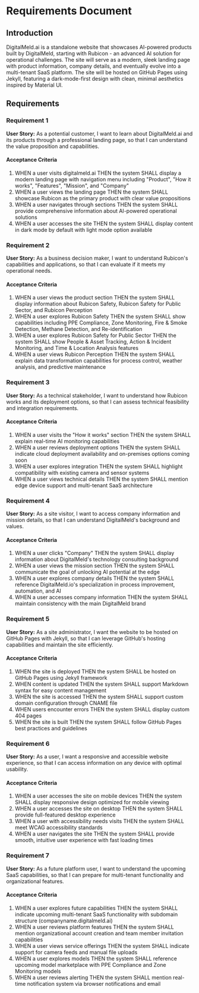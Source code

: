 # Requirements Document

## Introduction

DigitalMeld.ai is a standalone website that showcases AI-powered products built by DigitalMeld, starting with Rubicon - an advanced AI solution for operational challenges. The site will serve as a modern, sleek landing page with product information, company details, and eventually evolve into a multi-tenant SaaS platform. The site will be hosted on GitHub Pages using Jekyll, featuring a dark-mode-first design with clean, minimal aesthetics inspired by Material UI.

## Requirements

### Requirement 1

**User Story:** As a potential customer, I want to learn about DigitalMeld.ai and its products through a professional landing page, so that I can understand the value proposition and capabilities.

#### Acceptance Criteria

1. WHEN a user visits digitalmeld.ai THEN the system SHALL display a modern landing page with navigation menu including "Product", "How it works", "Features", "Mission", and "Company"
2. WHEN a user views the landing page THEN the system SHALL showcase Rubicon as the primary product with clear value propositions
3. WHEN a user navigates through sections THEN the system SHALL provide comprehensive information about AI-powered operational solutions
4. WHEN a user accesses the site THEN the system SHALL display content in dark mode by default with light mode option available

### Requirement 2

**User Story:** As a business decision maker, I want to understand Rubicon's capabilities and applications, so that I can evaluate if it meets my operational needs.

#### Acceptance Criteria

1. WHEN a user views the product section THEN the system SHALL display information about Rubicon Safety, Rubicon Safety for Public Sector, and Rubicon Perception
2. WHEN a user explores Rubicon Safety THEN the system SHALL show capabilities including PPE Compliance, Zone Monitoring, Fire & Smoke Detection, Methane Detection, and Re-identification
3. WHEN a user explores Rubicon Safety for Public Sector THEN the system SHALL show People & Asset Tracking, Action & Incident Monitoring, and Time & Location Analysis features
4. WHEN a user views Rubicon Perception THEN the system SHALL explain data transformation capabilities for process control, weather analysis, and predictive maintenance

### Requirement 3

**User Story:** As a technical stakeholder, I want to understand how Rubicon works and its deployment options, so that I can assess technical feasibility and integration requirements.

#### Acceptance Criteria

1. WHEN a user visits the "How it works" section THEN the system SHALL explain real-time AI monitoring capabilities
2. WHEN a user reviews deployment options THEN the system SHALL indicate cloud deployment availability and on-premises options coming soon
3. WHEN a user explores integration THEN the system SHALL highlight compatibility with existing camera and sensor systems
4. WHEN a user views technical details THEN the system SHALL mention edge device support and multi-tenant SaaS architecture

### Requirement 4

**User Story:** As a site visitor, I want to access company information and mission details, so that I can understand DigitalMeld's background and values.

#### Acceptance Criteria

1. WHEN a user clicks "Company" THEN the system SHALL display information about DigitalMeld's technology consulting background
2. WHEN a user views the mission section THEN the system SHALL communicate the goal of unlocking AI potential at the edge
3. WHEN a user explores company details THEN the system SHALL reference DigitalMeld.io's specialization in process improvement, automation, and AI
4. WHEN a user accesses company information THEN the system SHALL maintain consistency with the main DigitalMeld brand

### Requirement 5

**User Story:** As a site administrator, I want the website to be hosted on GitHub Pages with Jekyll, so that I can leverage GitHub's hosting capabilities and maintain the site efficiently.

#### Acceptance Criteria

1. WHEN the site is deployed THEN the system SHALL be hosted on GitHub Pages using Jekyll framework
2. WHEN content is updated THEN the system SHALL support Markdown syntax for easy content management
3. WHEN the site is accessed THEN the system SHALL support custom domain configuration through CNAME file
4. WHEN users encounter errors THEN the system SHALL display custom 404 pages
5. WHEN the site is built THEN the system SHALL follow GitHub Pages best practices and guidelines

### Requirement 6

**User Story:** As a user, I want a responsive and accessible website experience, so that I can access information on any device with optimal usability.

#### Acceptance Criteria

1. WHEN a user accesses the site on mobile devices THEN the system SHALL display responsive design optimized for mobile viewing
2. WHEN a user accesses the site on desktop THEN the system SHALL provide full-featured desktop experience
3. WHEN a user with accessibility needs visits THEN the system SHALL meet WCAG accessibility standards
4. WHEN a user navigates the site THEN the system SHALL provide smooth, intuitive user experience with fast loading times

### Requirement 7

**User Story:** As a future platform user, I want to understand the upcoming SaaS capabilities, so that I can prepare for multi-tenant functionality and organizational features.

#### Acceptance Criteria

1. WHEN a user explores future capabilities THEN the system SHALL indicate upcoming multi-tenant SaaS functionality with subdomain structure (companyname.digitalmeld.ai)
2. WHEN a user reviews platform features THEN the system SHALL mention organizational account creation and team member invitation capabilities
3. WHEN a user views service offerings THEN the system SHALL indicate support for camera feeds and manual file uploads
4. WHEN a user explores models THEN the system SHALL reference upcoming model marketplace with PPE Compliance and Zone Monitoring models
5. WHEN a user reviews alerting THEN the system SHALL mention real-time notification system via browser notifications and email
